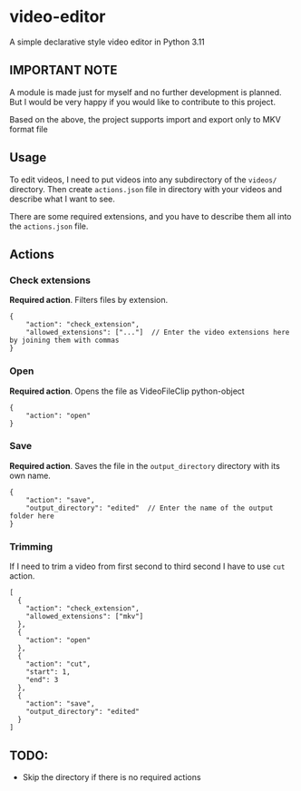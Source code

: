 # video-editor

A simple declarative style video editor in Python 3.11

## IMPORTANT NOTE

A module is made just for myself and no further development is planned. But I would be very happy if you would like to contribute to this project.

Based on the above, the project supports import and export only to MKV format file

## Usage

To edit videos, I need to put videos into any subdirectory of the `videos/` directory. Then create `actions.json` file in directory with your videos and describe what I want to see.

There are some required extensions, and you have to describe them all into the `actions.json` file.

## Actions
### Check extensions

**Required action**. Filters files by extension.

```json5
{
    "action": "check_extension",
    "allowed_extensions": ["..."]  // Enter the video extensions here by joining them with commas
}
```

### Open

**Required action**. Opens the file as VideoFileClip python-object

```json5
{
    "action": "open"
}
```

### Save

**Required action**. Saves the file in the `output_directory` directory with its own name.

```json5
{
    "action": "save",
    "output_directory": "edited"  // Enter the name of the output folder here
}
```

### Trimming
If I need to trim a video from first second to third second I have to use `cut` action.

```json5
[
  {
    "action": "check_extension",
    "allowed_extensions": ["mkv"]
  },
  {
    "action": "open"
  },
  {
    "action": "cut",
    "start": 1,
    "end": 3
  },
  {
    "action": "save",
    "output_directory": "edited"
  }
]
```


## TODO:
 - Skip the directory if there is no required actions